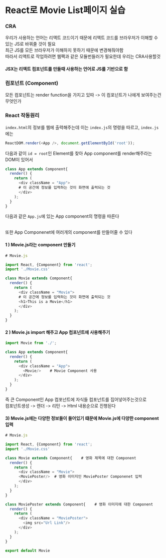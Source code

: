 # React로 Movie List페이지 실습
### CRA
우리가 사용하는 언어는 리액트 코드이기 때문에 리액트 코드를 브라우저가 이해할 수 있는 JS로 바꿔줄 것이 필요<br/>
최근 JS를 모든 브라우저가 이해하지 못하기 때문에 변경해줘야함<br/>
따라서 리액트로 작업하려면 웹팩과 같은 모듈번들러가 필요한데 우리는 CRA사용할것

#### JSX는 리액트 컴포넌트를 만들때 사용하는 언어로 JS를 기반으로 함

### 컴포넌트 (Component)
모든 컴포넌트는 render function을 가지고 있따 -> 이 컴포넌트가 나에게 보여주는건 무엇인가

### React 작동원리
`index.html`의 정보를 웹에 출력해주는데 이는 `index.js`의 명령을 따르고, `index.js`에는 <br/>
```javascript
ReactDOM.render(<App />, document.getElementById('root'));
```
다음과 같이 `id = root`인 Element를 찾아 App component를 render해주라는 DOM이 있어서<br/>
```javascript
class App extends Component{
  render() {
    return (
      <div className = "App">
      # 이 공간에 정보를 입력하는 것이 화면에 출력되는 것
      </div>
    );
  }
}
```
다음과 같은 `App.js`에 있는 App component의 명령을 따른다<br/><br/>

또한 App Componenet에 여러개의 component를 만들어줄 수 있다

#### 1 ) Movie.js라는 component 만들기
```javascript
# Movie.js

import React, {Component} from 'react';
import './Movie.css'

class Movie extends Component{
  render() {
    return (
      <div className = "Movie">
      # 이 공간에 정보를 입력하는 것이 화면에 출력되는 것
      <h1>This is a Movie</h1>
      </div>
    );
  }
}
```

#### 2 ) Movie.js import 해주고 App 컴포넌트에 사용해주기
```javascript
import Movie from './';

class App extends Component{
  render() {
    return (
      <div className = "App">
        <Movie/>    # Movie Component 사용
      </div>
    );
  }
}
```
즉 큰 Component인 App 컴포넌트에 자식들 컴포넌트를 집어넣어주는것으로
<br/>
컴포넌트생성 -> 렌더 -> 리턴 -> Html 내용순으로 진행된다

#### 3) Movie.js에는 다양한 정보들이 들어있기 떄문에 Movie.js에 다양한 component 입력
```javascript
# Movie.js

import React, {Component} from 'react';
import './Movie.css'

class Movie extends Component{    # 영화 제목에 대한 Component
  render() {
    return (
      <div className = "Movie">
      <MoviePoster/>  # 영화 이미지인 MoviePoster Componenet 입력
      </div>
    );
  }
}

class MoviePoster extends Component{    # 영화 이미지에 대한 Component
  render() {
    return (
      <div className = "MoviePoster">
        <img src="Url Link"/>
      </div>
    );
  }
}

export default Movie
```

